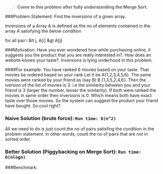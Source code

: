 > <strong>Come to this problem after fully understanding the Merge Sort.</strong>

###Problem Statement:
Find the inversions of a given array.

Inversions of a Array A is defined as the no of elements contained in the array A satisfying the below condition

for all pair i &lt j, A[i] &gt A[j] 

###Motivation:
Have you ever wondered how while purchasing online, it suggests you the product that you are really interested in?. How does an website knows your taste?. Inversions is lying underhood in this problem.

####For example:
You have ranked 6 movies based on your taste. That movies be ordered based on your rank Let it be A{1,2,3,4,5,6}. The same movies were ranked by your friend as (say B) B {1,3,5,2,4,6}. Then the iversion of the list of movies is 3. i.e the similarity between you and your friend is 3 (larger the number, lesser the similarity). If both were ranked the movies in same order then inversions is 0. Which means both have exact taste over those movies. So the system can suggest the product your friend have bought. So cool right?.

### Naive Solution (brute force): `Run time: O(n^2)`
All we need to do is just count the no of pairs satisfing the condition in the problem statement. In other words, count the no of pairs that are not in sorted order.


### Better Solution (Piggybacking on Merge Sort): `Run time: O(nlogn)`


###Benchmark:
